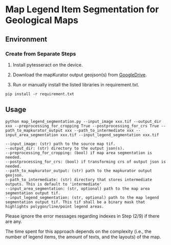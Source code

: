 # Map Legend Item Segmentation for Geological Maps

## Environment


### Create from Separate Steps

1. Install pytesseract on the device.

2. Download the mapKurator output geojson(s) from [GoogleDrive](https://docs.google.com/document/d/1mtaGmaNTCy5ybuC0YABqSzoZQAWOCNqHBWbg7moZ0Eo/edit?usp=sharing).

3. Run or manually install the listed libraries in requirement.txt.
```
pip install -r requirement.txt
```



## Usage

```
python map_legend_segmentation.py --input_image xxx.tif --output_dir xxx --preprocessing_for_cropping True --postprocessing_for_crs True --path_to_mapkurator_output xxx --path_to_intermediate xxx --input_area_segmentation xxx.tif --input_legend_segmentation xxx.tif
```

```
--input_image: (str) path to the source map tif.
--output_dir: (str) directory to the output json(s).
--preprocessing_for_cropping: (bool) if map area segmentation is needed.
--postprocessing_for_crs: (bool) if transforming crs of output json is needed.
--path_to_mapkurator_output: (str) path to the mapkurator output geojson.
--path_to_intermediate: (str) directory that stores intermediate outputs. This is default to 'intermediate'
--input_area_segmentation: (str, optional) path to the map area segmentation output tif.
--input_legend_segmentation: (str, optional) path to the map legend segmentation output tif. This tif shall be a binary mask that highlights polygon/line/point legend areas.
```

Please ignore the error messages regarding indexes in Step (2/9) if there are any.

The time spent for this approach depends on the complexity (i.e., the number of legend items, the amount of texts, and the layouts) of the map.
